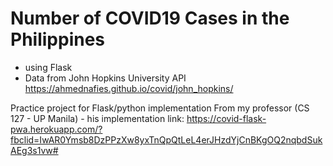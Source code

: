 # Number of  COVID19 Cases in the Philippines
- using Flask
- Data from John Hopkins University API https://ahmednafies.github.io/covid/john_hopkins/


Practice project for Flask/python implementation
  From my professor (CS 127 - UP Manila)
    - his implementation link: https://covid-flask-pwa.herokuapp.com/?fbclid=IwAR0Ymsb8DzPPzXw8yxTnQpQtLeL4erJHzdYjCnBKgOQ2nqbdSukAEg3s1vw#
